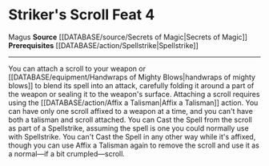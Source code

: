 ﻿---
actions: null
cost: null
element: null
feat: Striker's Scroll
frequency: null
heighten_level: null
id: '2858'
level: '4'
name: Striker's Scroll
prerequisite: '[[DATABASE/action/Spellstrike|Spellstrike]]'
rarity: Common
requirement: null
rus_type_level: null
school: null
source: '[[DATABASE/source/Secrets of Magic|Secrets of Magic]]'
subcategory: null
trait:
- '[[DATABASE/trait/Magus|Magus]]'
trigger: null
type: Feat

---
# Striker's Scroll <span class="item-type">Feat 4</span>

<span class="item-trait">Magus</span>
**Source** [[DATABASE/source/Secrets of Magic|Secrets of Magic]] 
**Prerequisites** [[DATABASE/action/Spellstrike|Spellstrike]]

---
You can attach a scroll to your weapon or [[DATABASE/equipment/Handwraps of Mighty Blows|handwraps of mighty blows]] to blend its spell into an attack, carefully folding it around a part of the weapon or sealing it to the weapon's surface. Attaching a scroll requires using the [[DATABASE/action/Affix a Talisman|Affix a Talisman]] action. You can have only one scroll affixed to a weapon at a time, and you can't have both a talisman and scroll attached.
 You can Cast the Spell from the scroll as part of a Spellstrike, assuming the spell is one you could normally use with Spellstrike. You can't Cast the Spell in any other way while it's affixed, though you can use Affix a Talisman again to remove the scroll and use it as a normal—if a bit crumpled—scroll.